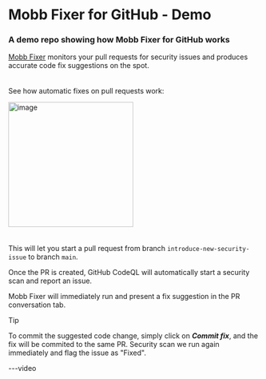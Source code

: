 # Mobb Fixer for GitHub - Demo
### A demo repo showing how Mobb Fixer for GitHub works

[Mobb Fixer](https://app.mobb.ai/github-fixer) monitors your pull requests for security issues and produces accurate code fix suggestions on the spot.
\
\
\
See how automatic fixes on pull requests work:

[<img width="250" alt="image" src="https://github.com/tomer-mobb/Mobb-Fixer-Demo-CodeQL/assets/132216976/12a95453-f72e-4cf0-932f-db5f3be405a2">](/../../compare/main...introduce-new-security-issue)
\
\
\
This will let you start a pull request from branch `introduce-new-security-issue` to branch `main`.

Once the PR is created, GitHub CodeQL will automatically start a security scan and report an issue.

Mobb Fixer will immediately run and present a fix suggestion in the PR conversation tab.

> [!TIP]
> To commit the suggested code change, simply click on ***Commit fix***, and the fix will be commited to the same PR. Security scan we run again immediately and flag the issue as "Fixed".




---video
